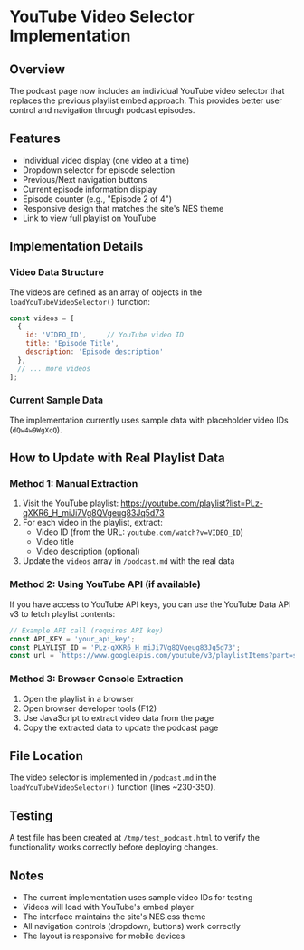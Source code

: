 # YouTube Video Selector Implementation

## Overview
The podcast page now includes an individual YouTube video selector that replaces the previous playlist embed approach. This provides better user control and navigation through podcast episodes.

## Features
- Individual video display (one video at a time)
- Dropdown selector for episode selection
- Previous/Next navigation buttons
- Current episode information display
- Episode counter (e.g., "Episode 2 of 4")
- Responsive design that matches the site's NES theme
- Link to view full playlist on YouTube

## Implementation Details

### Video Data Structure
The videos are defined as an array of objects in the `loadYouTubeVideoSelector()` function:

```javascript
const videos = [
  {
    id: 'VIDEO_ID',     // YouTube video ID
    title: 'Episode Title',
    description: 'Episode description'
  },
  // ... more videos
];
```

### Current Sample Data
The implementation currently uses sample data with placeholder video IDs (`dQw4w9WgXcQ`). 

## How to Update with Real Playlist Data

### Method 1: Manual Extraction
1. Visit the YouTube playlist: https://youtube.com/playlist?list=PLz-qXKR6_H_miJi7Vg8QVgeug83Jq5d73
2. For each video in the playlist, extract:
   - Video ID (from the URL: `youtube.com/watch?v=VIDEO_ID`)
   - Video title
   - Video description (optional)
3. Update the `videos` array in `/podcast.md` with the real data

### Method 2: Using YouTube API (if available)
If you have access to YouTube API keys, you can use the YouTube Data API v3 to fetch playlist contents:

```javascript
// Example API call (requires API key)
const API_KEY = 'your_api_key';
const PLAYLIST_ID = 'PLz-qXKR6_H_miJi7Vg8QVgeug83Jq5d73';
const url = `https://www.googleapis.com/youtube/v3/playlistItems?part=snippet&playlistId=${PLAYLIST_ID}&key=${API_KEY}`;
```

### Method 3: Browser Console Extraction
1. Open the playlist in a browser
2. Open browser developer tools (F12)
3. Use JavaScript to extract video data from the page
4. Copy the extracted data to update the podcast page

## File Location
The video selector is implemented in `/podcast.md` in the `loadYouTubeVideoSelector()` function (lines ~230-350).

## Testing
A test file has been created at `/tmp/test_podcast.html` to verify the functionality works correctly before deploying changes.

## Notes
- The current implementation uses sample video IDs for testing
- Videos will load with YouTube's embed player
- The interface maintains the site's NES.css theme
- All navigation controls (dropdown, buttons) work correctly
- The layout is responsive for mobile devices